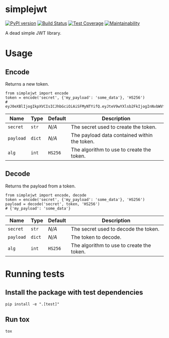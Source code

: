# simplejwt

[![PyPI version](https://badge.fury.io/py/simplejwt.svg)](https://badge.fury.io/py/simplejwt)
[![Build Status](https://travis-ci.org/jmwri/simplejwt.svg?branch=master)](https://travis-ci.org/jmwri/simplejwt)
[![Test Coverage](https://api.codeclimate.com/v1/badges/740ea32cb00bd8c3520a/test_coverage)](https://codeclimate.com/github/jmwri/simplejwt/test_coverage)
[![Maintainability](https://api.codeclimate.com/v1/badges/740ea32cb00bd8c3520a/maintainability)](https://codeclimate.com/github/jmwri/simplejwt/maintainability)

A dead simple JWT library.

# Usage
## Encode
Returns a new token.

```
from simplejwt import encode
token = encode('secret', {'my_payload': 'some_data'}, 'HS256')
# eyJ0eXBlIjogIkpXVCIsICJhbGciOiAiSFMyNTYifQ.eyJteV9wYXlsb2FkIjogInNvbWVfZGF0YSJ9.BXAs5tYkARpGHhegb8g8bfj8KhjFUTTjdEf81Ma1VhY
```

| Name | Type | Default | Description |
| --- | --- | --- | --- |
| `secret` | `str` | *N/A* | The secret used to create the token. |
| `payload` | `dict` | *N/A* | The payload data contained within the token. |
| `alg` | `int` | `HS256` | The algorithm to use to create the token. |

## Decode
Returns the payload from a token.

```
from simplejwt import encode, decode
token = encode('secret', {'my_payload': 'some_data'}, 'HS256')
payload = decode('secret', token, 'HS256')
# {'my_payload': 'some_data'}
```

| Name | Type | Default | Description |
| --- | --- | --- | --- |
| `secret` | `str` | *N/A* | The secret used to decode the token. |
| `payload` | `dict` | *N/A* | The token to decode. |
| `alg` | `int` | `HS256` | The algorithm to use to create the token. |

# Running tests
## Install the package with test dependencies
`pip install -e ".[test]"`

## Run tox
`tox`
